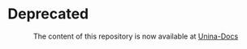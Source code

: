 # Deprecated

<div align="center">
  The content of this repository is now available at <a href="https://github.com/orgs/Unina-Docs/">Unina-Docs</a>
</div>
